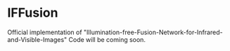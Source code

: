 # IFFusion
Official implementation of "Illumination-free-Fusion-Network-for-Infrared-and-Visible-Images"
Code will be coming soon.
